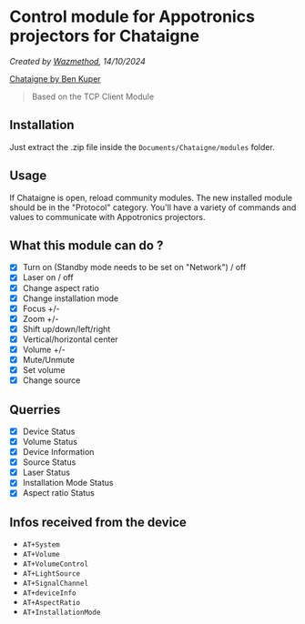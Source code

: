 # Control module for Appotronics projectors for Chataigne

*Created by [Wazmethod](https://github.com/wazmethod/), 14/10/2024*

[Chataigne by Ben Kuper](https://github.com/benkuper/Chataigne)
> Based on the TCP Client Module

## Installation

Just extract the .zip file inside the `Documents/Chataigne/modules` folder.

## Usage

If Chataigne is open, reload community modules. The new installed module should be in the "Protocol" category. You'll have a variety of commands and values to communicate with Appotronics projectors.

## What this module can do ?

- [x] Turn on (Standby mode needs to be set on "Network") / off
- [x] Laser on / off
- [x] Change aspect ratio
- [x] Change installation mode
- [x] Focus +/-
- [x] Zoom +/-
- [x] Shift up/down/left/right
- [x] Vertical/horizontal center
- [x] Volume +/-
- [x] Mute/Unmute
- [x] Set volume
- [x] Change source

## Querries

- [x] Device Status
- [x] Volume Status
- [x] Device Information
- [x] Source Status
- [x] Laser Status
- [x] Installation Mode Status
- [x] Aspect ratio Status 

## Infos received from the device

- `AT+System`
- `AT+Volume`
- `AT+VolumeControl`
- `AT+LightSource`
- `AT+SignalChannel`
- `AT+deviceInfo`
- `AT+AspectRatio`
- `AT+InstallationMode`
